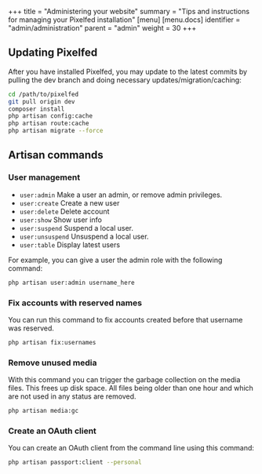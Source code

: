 +++
title = "Administering your website"
summary = "Tips and instructions for managing your Pixelfed installation"
[menu]
[menu.docs]
identifier = "admin/administration"
parent = "admin"
weight = 30
+++

## Updating Pixelfed

After you have installed Pixelfed, you may update to the latest commits by pulling the dev branch and doing necessary updates/migration/caching:

```bash
cd /path/to/pixelfed
git pull origin dev
composer install
php artisan config:cache
php artisan route:cache
php artisan migrate --force
```

## Artisan commands

### User management

- `user:admin`	Make a user an admin, or remove admin privileges.
- `user:create`	Create a new user
- `user:delete`	Delete account
- `user:show`	Show user info
- `user:suspend`	Suspend a local user.
- `user:unsuspend`	Unsuspend a local user.
- `user:table`	Display latest users


For example, you can give a user the admin role with the following command:

```bash
php artisan user:admin username_here
```

### Fix accounts with reserved names

You can run this command to fix accounts created before that username was reserved.
```bash
php artisan fix:usernames
``` 

### Remove unused media

With this command you can trigger the garbage collection on the media files. This frees up disk space. All files being older than one hour and which are not used in any status are removed.

```bash
php artisan media:gc
```

### Create an OAuth client

You can create an OAuth client from the command line using this command:

```bash
php artisan passport:client --personal
```